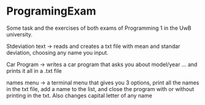 # ProgramingExam
Some task and the exercises of both exams of Programming 1 in the UwB university.

Stdeviation text -> reads and creates a txt file with mean and standar deviation, choosing any name you input.

Car Program -> writes a car program that asks you about model/year ... and prints it all in a .txt file

names menu -> a terminal menu that gives you 3 options, print all the names in the txt file, add a name to the list, and close the program with 
or without printing in the txt. Also changes capital letter of any name
